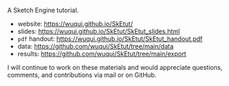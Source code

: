 A Sketch Engine tutorial.

- website: <https://wuqui.github.io/SkEtut/>
- slides: <https://wuqui.github.io/SkEtut/SkEtut_slides.html>
- `pdf` handout: <https://wuqui.github.io/SkEtut/SkEtut_handout.pdf>
- data: <https://github.com/wuqui/SkEtut/tree/main/data>
- results: <https://github.com/wuqui/SkEtut/tree/main/export>

I will continue to work on these materials and would appreciate questions, comments, and contributions via mail or on GitHub.
